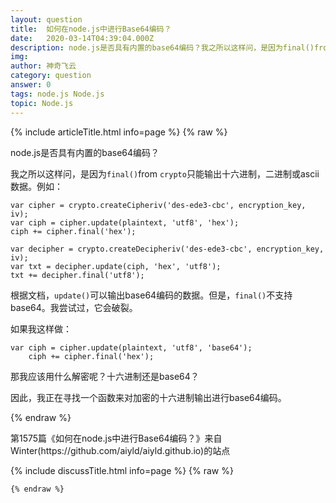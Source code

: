 ```yaml
---
layout: question
title:  如何在node.js中进行Base64编码？
date:   2020-03-14T04:39:04.000Z
description: node.js是否具有内置的base64编码？我之所以这样问，是因为final()from crypto只能输出十六进制，二进制或ascii数据。例如...
img: 
author: 神奇飞云
category: question
answer: 0
tags: node.js Node.js
topic: Node.js
---
```

<div class="article-root">
  <div class="article">
    {% include articleTitle.html info=page %}
    {% raw %}
    <div class="article-content"><p><font style="vertical-align: inherit;"><font style="vertical-align: inherit;">node.js是否具有内置的base64编码？</font></font></p>

<p><font style="vertical-align: inherit;"><font style="vertical-align: inherit;">我之所以这样问，是因为</font></font><code>final()</code><font style="vertical-align: inherit;"><font style="vertical-align: inherit;">from </font></font><code>crypto</code><font style="vertical-align: inherit;"><font style="vertical-align: inherit;">只能输出十六进制，二进制或ascii数据。</font><font style="vertical-align: inherit;">例如：</font></font></p>

<pre><code>var cipher = crypto.createCipheriv('des-ede3-cbc', encryption_key, iv);<font></font>
var ciph = cipher.update(plaintext, 'utf8', 'hex');<font></font>
ciph += cipher.final('hex');<font></font>
<font></font>
var decipher = crypto.createDecipheriv('des-ede3-cbc', encryption_key, iv);<font></font>
var txt = decipher.update(ciph, 'hex', 'utf8');<font></font>
txt += decipher.final('utf8');<font></font>
</code></pre>

<p><font style="vertical-align: inherit;"><font style="vertical-align: inherit;">根据文档，</font></font><code>update()</code><font style="vertical-align: inherit;"><font style="vertical-align: inherit;">可以输出base64编码的数据。</font><font style="vertical-align: inherit;">但是，</font></font><code>final()</code><font style="vertical-align: inherit;"><font style="vertical-align: inherit;">不支持base64。</font><font style="vertical-align: inherit;">我尝试过，它会破裂。</font></font></p>

<p><font style="vertical-align: inherit;"><font style="vertical-align: inherit;">如果我这样做：</font></font></p>

<pre><code>var ciph = cipher.update(plaintext, 'utf8', 'base64');<font></font>
    ciph += cipher.final('hex');<font></font>
</code></pre>

<p><font style="vertical-align: inherit;"><font style="vertical-align: inherit;">那我应该用什么解密呢？</font><font style="vertical-align: inherit;">十六进制还是base64？</font></font></p>

<p><font style="vertical-align: inherit;"><font style="vertical-align: inherit;">因此，我正在寻找一个函数来对加密的十六进制输出进行base64编码。 </font></font></p></div>
    {% endraw %}
  </div>
  <p class="winter_mark">第1575篇《如何在node.js中进行Base64编码？》来自Winter(https://github.com/aiyld/aiyld.github.io)的站点</p>
  <div class="discuss-wrapper">
    {% include discussTitle.html info=page %}
    {% raw %}
    
    {% endraw %}
  </div>
<div>
